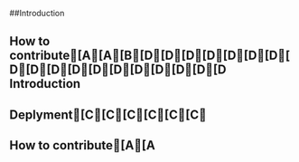 ##Introduction
## How to contribute[A[A[B[D[D[D[D[D[D[D[D[D[D[D[D[D[D[D[D[D[D Introduction
## Deplyment[C[C[C[C[C[C
## How to contribute[A[A

